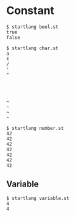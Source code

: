 # Constant

```
$ startlang bool.st
true
false

```

```
$ startlang char.st
a
τ
/
'
"


	

~
~
~
~

```

```
$ startlang number.st
42
42
42
42
42
42
42

```

## Variable
```
$ startlang variable.st
4
4

```


